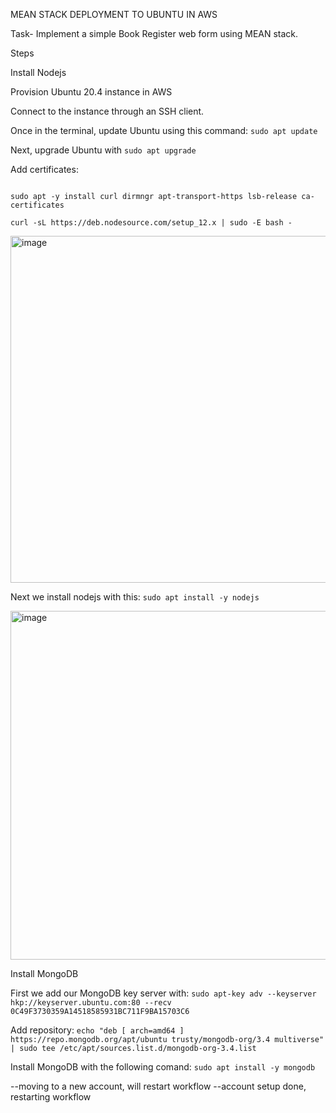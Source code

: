 MEAN STACK DEPLOYMENT TO UBUNTU IN AWS

Task- Implement a simple Book Register web form using MEAN stack.

Steps

Install Nodejs

Provision Ubuntu 20.4 instance in AWS

Connect to the instance through an SSH client.

Once in the terminal, update Ubuntu using this command: ```sudo apt update```

Next, upgrade Ubuntu with ```sudo apt upgrade```

Add certificates:

```

sudo apt -y install curl dirmngr apt-transport-https lsb-release ca-certificates

curl -sL https://deb.nodesource.com/setup_12.x | sudo -E bash -

```

<img width="555" alt="image" src="https://user-images.githubusercontent.com/18741380/224498135-e67a2456-8000-4db5-a853-77f2f54dc10a.png">

Next we install nodejs with this: ```sudo apt install -y nodejs```

<img width="558" alt="image" src="https://user-images.githubusercontent.com/18741380/224498813-b6602eea-b171-4bf0-a4e8-b301b5ff17b5.png">


Install MongoDB

First we add our MongoDB key server with: ```sudo apt-key adv --keyserver hkp://keyserver.ubuntu.com:80 --recv 0C49F3730359A14518585931BC711F9BA15703C6```

Add repository: ```echo "deb [ arch=amd64 ] https://repo.mongodb.org/apt/ubuntu trusty/mongodb-org/3.4 multiverse" | sudo tee /etc/apt/sources.list.d/mongodb-org-3.4.list```

Install MongoDB with the following comand: ```sudo apt install -y mongodb```

--moving to a new account, will restart workflow
--account setup done, restarting workflow








